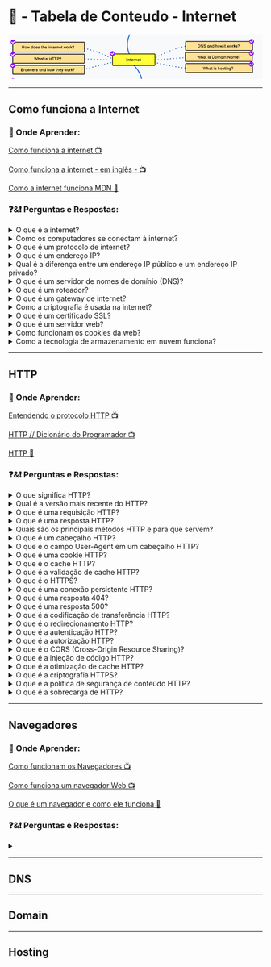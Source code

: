 # 📌 - Tabela de Conteudo - Internet

<img src="../assets/internet.png"  title="Internet Frontend Roadmap">

---

## Como funciona a Internet

### **🤔 Onde Aprender:**

[Como funciona a internet 📺 ](https://www.youtube.com/watch?v=PaOOO2VdBoc)

[Como funciona a internet - em inglês - 📺](https://www.youtube.com/watch?v=TNQsmPf24go&t=837s)

[Como a internet funciona MDN 📖](https://developer.mozilla.org/pt-BR/docs/Learn/Common_questions/Web_mechanics/How_does_the_Internet_work)

### **❓&❗ Perguntas e Respostas:**

<details>
  <summary>O que é a internet?</summary>
  <p>A internet é uma rede global de computadores interconectados que permite a troca de informações e dados entre eles.</p>
</details>
<details>
  <summary>Como os computadores se conectam à internet?</summary>
  <p>Os computadores se conectam à internet por meio de um provedor de serviços de internet (ISP) que oferece conexões de banda larga ou discada.</p>
</details>
<details>
  <summary>O que é um protocolo de internet?</summary>
  <p>Um protocolo de internet é um conjunto de regras e padrões que governam a comunicação entre dispositivos conectados à internet.</p>
</details>
<details>
  <summary>O que é um endereço IP?</summary>
  <p>Um endereço IP é um número exclusivo que identifica um dispositivo conectado à internet.</p>
</details>
<details>
  <summary>Qual é a diferença entre um endereço IP público e um endereço IP privado?</summary>
  <p>Um endereço IP público é um endereço único atribuído a um dispositivo na internet, enquanto um endereço IP privado é usado em redes locais para identificar dispositivos conectados a ela.</p>
</details>
<details>
  <summary>O que é um servidor de nomes de domínio (DNS)?</summary>
  <p>Um servidor de nomes de domínio é um servidor que traduz nomes de domínio legíveis por humanos em endereços IP utilizáveis por computadores.</p>
</details>
<details>
  <summary>O que é um roteador?</summary>
  <p>Um roteador é um dispositivo que encaminha pacotes de dados entre redes diferentes.</p>
</details>
<details>
  <summary>O que é um gateway de internet?</summary>
  <p>Um gateway de internet é um dispositivo que conecta redes diferentes, permitindo a comunicação entre elas.</p>
</details>
<details>
  <summary>Como a criptografia é usada na internet?</summary>
  <p>A criptografia é usada na internet para proteger informações confidenciais, como senhas e informações bancárias, durante a transmissão.</p>
</details>
<details>
  <summary>O que é um certificado SSL?</summary>
  <p>Um certificado SSL é um tipo de certificado digital que garante a autenticidade de um site e protege as informações transmitidas entre o usuário e o site.</p>
</details>
<details>
  <summary>O que é um servidor web?</summary>
  <p>Um servidor web é um computador que armazena e distribui conteúdo na internet, como páginas da web e arquivos de mídia.</p>
</details>
<details>
  <summary>Como funcionam os cookies da web?</summary>
  <p>Os cookies da web são pequenos arquivos de texto armazenados em um dispositivo pelo navegador da web para rastrear o comportamento do usuário na internet e fornecer uma experiência personalizada.</p>
</details>
<details>
  <summary>Como a tecnologia de armazenamento em nuvem funciona?</summary>
  <p>A tecnologia de armazenamento em nuvem permite que os usuários armazenem e acessem dados e informações pela internet em servidores remotos em vez de armazená-los localmente</p>
</details>

---

## HTTP

### **🤔 Onde Aprender:**

[Entendendo o protocolo HTTP 📺 ](https://www.youtube.com/watch?v=PcHbyGVoqZk)

[HTTP // Dicionário do Programador 📺](https://www.youtube.com/watch?v=hwttZtWkXTk)

[HTTP 📖](https://developer.mozilla.org/pt-BR/docs/Web/HTTP)

### **❓&❗ Perguntas e Respostas:**

<details>
  <summary>O que significa HTTP?</summary>
  <p>HTTP significa Protocolo de Transferência de Hipertexto (em inglês: Hypertext Transfer Protocol).</p>
</details>
<details>
  <summary>Qual é a versão mais recente do HTTP?</summary>
  <p>A versão mais recente do HTTP é a HTTP/3.</p>
</details>
<details>
  <summary>O que é uma requisição HTTP?</summary>
  <p>Uma requisição HTTP é uma mensagem enviada por um cliente (geralmente um navegador) para um servidor web, solicitando a obtenção de algum recurso (como uma página HTML, um arquivo de imagem, etc.).</p>
</details>
<details>
  <summary>O que é uma resposta HTTP?</summary>
  <p>Uma resposta HTTP é uma mensagem enviada por um servidor web em resposta a uma requisição HTTP, contendo o recurso solicitado ou informando que ele não está disponível.</p>
</details>
<details>
  <summary>Quais são os principais métodos HTTP e para que servem?</summary>
  <p>Os principais métodos HTTP são GET, POST, PUT e DELETE. O método GET é utilizado para obter recursos do servidor, enquanto POST é utilizado para enviar informações para o servidor (geralmente através de formulários). PUT é utilizado para atualizar um recurso existente, enquanto DELETE é utilizado para removê-lo.</p>
</details>
<details>
  <summary>O que é um cabeçalho HTTP?</summary>
  <img src="https://mazer.dev/pt-br/http/introducao-protocolo-http/http-headers-request.png"  title="Cabeçalho HTTP">
  <p>
  Um cabeçalho HTTP é uma parte de uma mensagem HTTP que contém informações adicionais sobre a requisição ou a resposta. Exemplos de informações que podem ser incluídas nos cabeçalhos são cookies, a codificação de caracteres utilizada e informações sobre o agente de usuário (navegador) que fez a requisição.</p>
</details>
<details>
  <summary>O que é o campo User-Agent em um cabeçalho HTTP?</summary>

  <img src="https://www.keycdn.com/img/support/user-agent-string.png"  title="Cabeçalho HTTP">
  <p>O campo User-Agent em um cabeçalho HTTP contém informações sobre o agente de usuário (navegador) que fez a requisição. Isso pode incluir o nome e a versão do navegador, o sistema operacional utilizado e outras informações relevantes.</p>
</details>
<details>
  <summary>O que é uma cookie HTTP?</summary>
  <p>Uma cookie HTTP é um pequeno arquivo armazenado pelo navegador em resposta a uma requisição HTTP. As cookies são geralmente utilizadas para armazenar informações sobre a sessão do usuário (como um identificador de sessão) ou preferências de navegação (como a língua preferida).</p>
</details>
<details>
  <summary>O que é o cache HTTP?</summary>
  <p>O cache HTTP é um mecanismo utilizado pelos navegadores e servidores web para armazenar temporariamente recursos (como imagens e arquivos CSS) para que eles possam ser reutilizados posteriormente, sem a necessidade de serem baixados novamente.</p>
</details>
<details>
  <summary>O que é a validação de cache HTTP?</summary>
  <p>A validação de cache HTTP é um mecanismo utilizado pelos navegadores e servidores web para verificar se uma cópia em cache de um recurso ainda é válida (ou seja, se ela ainda representa a versão mais recente do recurso). Isso é feito através da comparação de informações de cabeçalho (como a data de modificação do recurso).</p>
</details>
<details>
  <summary>O que é o HTTPS?</summary>
  <p>O HTTPS (HTTP Seguro) é uma extensão do protocolo HTTP que utiliza criptografia para proteger a comunicação entre o navegador e o servidor web. Ele é utilizado para garantir a segurança e a privacidade das informações transmitidas, como senhas e dados bancários.</p>
</details>
<details>
  <summary>O que é uma conexão persistente HTTP?</summary>
  <p>Uma conexão persistente HTTP é uma conexão estabelecida entre o navegador e o servidor web que permite que múltiplas requisições e respostas sejam enviadas sem a necessidade de estabelecer uma nova conexão a cada vez. Isso pode melhorar o desempenho da aplicação, pois reduz o tempo necessário para estabelecer e finalizar conexões.</p>
</details>
<details>
  <summary>O que é uma resposta 404?</summary>
  <p>Uma resposta 404 é uma mensagem de erro enviada por um servidor web em resposta a uma requisição HTTP, indicando que o recurso solicitado não foi encontrado no servidor. Isso pode ocorrer quando um URL é digitado incorretamente ou quando o recurso foi removido do servidor.</p>
</details>
<details>
  <summary>O que é uma resposta 500?</summary>
  <p>Uma resposta 500 é uma mensagem de erro enviada por um servidor web em resposta a uma requisição HTTP, indicando que ocorreu um erro interno no servidor. Isso pode ocorrer quando o servidor está sobrecarregado, quando um script no servidor contém um erro ou quando há problemas com o banco de dados.</p>
</details>
<details>
  <summary>O que é a codificação de transferência HTTP?</summary>
  <p>A codificação de transferência HTTP é um mecanismo utilizado para comprimir os dados transmitidos entre o servidor e o navegador. Isso pode reduzir o tempo necessário para transferir os dados e melhorar o desempenho da aplicação. Alguns exemplos de codificação de transferência HTTP incluem gzip e deflate.</p>
</details>
<details>
  <summary>O que é o redirecionamento HTTP?</summary>
  <p>O redirecionamento HTTP é um mecanismo utilizado pelos servidores web para redirecionar os navegadores para uma nova URL em resposta a uma requisição HTTP. Isso pode ocorrer quando uma página foi movida para uma nova URL, quando há múltiplas versões de um recurso ou quando uma página foi removida.</p>
</details>
<details>
  <summary>O que é a autenticação HTTP?</summary>
  <p>A autenticação HTTP é um mecanismo utilizado pelos servidores web para verificar a identidade do usuário que está fazendo a requisição. Isso é geralmente feito através do envio de um nome de usuário e uma senha (ou outras credenciais) para o servidor em um cabeçalho HTTP.</p>
</details>
<details>
  <summary>O que é a autorização HTTP?</summary>
  <p>A autorização HTTP é um mecanismo utilizado pelos servidores web para conceder acesso a recursos específicos apenas para usuários autorizados. Isso é geralmente feito através do envio de um token de acesso (geralmente em um cabeçalho HTTP) que comprove que o usuário está autorizado a acessar o recurso.</p>
</details>
<details>
  <summary>O que é o CORS (Cross-Origin Resource Sharing)?</summary>
  <p>O CORS (Cross-Origin Resource Sharing) é um mecanismo utilizado pelos navegadores para permitir que recursos em diferentes origens (ou seja, diferentes domínios, portas ou protocolos) sejam compartilhados de forma segura. Isso é necessário porque, por padrão, os navegadores não permitem que scripts em uma página acessem recursos de origens diferentes.</p>
</details>
<details>
  <summary>O que é a injeção de código HTTP?</summary>
  <p>aplicações web, onde o invasor envia código malicioso para o servidor web em uma requisição HTTP. Isso pode permitir que o invasor execute comandos no servidor ou obtenha informações confidenciais. Um exemplo comum é a injeção de SQL, onde o invasor envia código SQL malicioso para o servidor web, a fim de obter acesso não autorizado ao banco de dados da aplicação.

</p>
</details>
<details>
  <summary>O que é a otimização de cache HTTP?</summary>
  <p>A otimização de cache HTTP é um mecanismo utilizado para melhorar o desempenho da aplicação, armazenando recursos em cache no navegador ou no servidor web. Isso pode reduzir o tempo necessário para carregar páginas, porque o navegador pode recuperar recursos armazenados em cache em vez de baixá-los novamente do servidor. A otimização de cache HTTP é geralmente feita utilizando cabeçalhos HTTP, como Cache-Control e ETag.</p>
</details>
<details>
  <summary>O que é a criptografia HTTPS?</summary>
  <p>A criptografia HTTPS é um mecanismo utilizado para proteger a privacidade dos dados transmitidos entre o navegador e o servidor web. Isso é feito através da criptografia dos dados transmitidos, de modo que eles não possam ser interceptados ou lidos por terceiros. A criptografia HTTPS é geralmente feita utilizando o protocolo SSL/TLS.</p>
</details>
<details>
  <summary>O que é a política de segurança de conteúdo HTTP?</summary>
  <p>A política de segurança de conteúdo HTTP é um mecanismo utilizado para controlar quais recursos uma página web pode carregar ou executar. Isso pode ajudar a prevenir ataques de cross-site scripting (XSS), onde um invasor tenta injetar código malicioso em uma página web. A política de segurança de conteúdo é geralmente implementada utilizando cabeçalhos HTTP, como Content-Security-Policy.</p>
</details>
<details>
  <summary>O que é a sobrecarga de HTTP?</summary>
  <p>A sobrecarga de HTTP é um problema que ocorre quando um servidor web é incapaz de lidar com um grande volume de requisições HTTP. Isso pode resultar em lentidão ou indisponibilidade do serviço. A sobrecarga de HTTP pode ser causada por diversos fatores, incluindo o número de usuários acessando o serviço, a complexidade da aplicação ou a capacidade do servidor web.</p>
</details>

---

## Navegadores

### **🤔 Onde Aprender:**

[Como funcionam os Navegadores 📺 ](https://www.youtube.com/watch?v=91hpA4F1-jw)

[Como funciona um navegador Web 📺](https://www.youtube.com/watch?v=kDy62zaCHZE&t=77s)

[O que é um navegador e como ele funciona 📖](https://www.mozilla.org/pt-BR/firefox/browsers/what-is-a-browser)

### **❓&❗ Perguntas e Respostas:**

<details>
  <summary></summary>
  <p></p>
</details>

---

## DNS

---

## Domain

---

## Hosting
